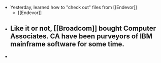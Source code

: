 - Yesterday, learned how to "check out" files from [[Endevor]]
	- [[Endevor]]
- Like it or not, [[Broadcom]] bought Computer Associates. CA have been purveyors of IBM mainframe software for some time.
	-
-